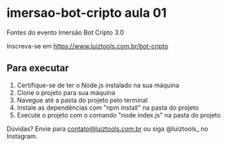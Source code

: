 # imersao-bot-cripto aula 01
Fontes do evento Imersão Bot Cripto 3.0

Inscreva-se em https://www.luiztools.com.br/bot-cripto

## Para executar

1. Certifique-se de ter o Node.js instalado na sua máquina
2. Clone o projeto para sua máquina
3. Navegue até a pasta do projeto pelo terminal
4. Instale as dependências com "npm install" na pasta do projeto
5. Execute o projeto com o comando "node index.js" na pasta do projeto

Dúvidas? Envie para contato@luiztools.com.br ou siga @luiztools_ no Instagram.